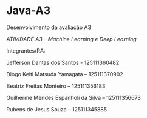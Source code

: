 # Java-A3
Desenvolvimento da avaliação A3

*ATIVIDADE A3 – Machine Learning e Deep Learning*

Integrantes/RA:

Jefferson Dantas dos Santos - 125111360482

Diogo Keiti Matsuda Yamagata – 125111370902

Beatriz Freitas Monteiro – 125111356183

Guilherme Mendes Espanholi da Silva – 125111356673

Rubens de Jesus Souza – 125111345885
